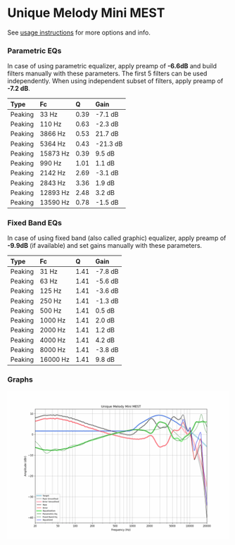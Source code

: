# Unique Melody Mini MEST
See [usage instructions](https://github.com/jaakkopasanen/AutoEq#usage) for more options and info.

### Parametric EQs
In case of using parametric equalizer, apply preamp of **-6.6dB** and build filters manually
with these parameters. The first 5 filters can be used independently.
When using independent subset of filters, apply preamp of **-7.2 dB**.

| Type    | Fc       |    Q | Gain     |
|:--------|:---------|:-----|:---------|
| Peaking | 33 Hz    | 0.39 | -7.1 dB  |
| Peaking | 110 Hz   | 0.63 | -2.3 dB  |
| Peaking | 3866 Hz  | 0.53 | 21.7 dB  |
| Peaking | 5364 Hz  | 0.43 | -21.3 dB |
| Peaking | 15873 Hz | 0.39 | 9.5 dB   |
| Peaking | 990 Hz   | 1.01 | 1.1 dB   |
| Peaking | 2142 Hz  | 2.69 | -3.1 dB  |
| Peaking | 2843 Hz  | 3.36 | 1.9 dB   |
| Peaking | 12893 Hz | 2.48 | 3.2 dB   |
| Peaking | 13590 Hz | 0.78 | -1.5 dB  |

### Fixed Band EQs
In case of using fixed band (also called graphic) equalizer, apply preamp of **-9.9dB**
(if available) and set gains manually with these parameters.

| Type    | Fc       |    Q | Gain    |
|:--------|:---------|:-----|:--------|
| Peaking | 31 Hz    | 1.41 | -7.8 dB |
| Peaking | 63 Hz    | 1.41 | -5.6 dB |
| Peaking | 125 Hz   | 1.41 | -3.6 dB |
| Peaking | 250 Hz   | 1.41 | -1.3 dB |
| Peaking | 500 Hz   | 1.41 | 0.5 dB  |
| Peaking | 1000 Hz  | 1.41 | 2.0 dB  |
| Peaking | 2000 Hz  | 1.41 | 1.2 dB  |
| Peaking | 4000 Hz  | 1.41 | 4.2 dB  |
| Peaking | 8000 Hz  | 1.41 | -3.8 dB |
| Peaking | 16000 Hz | 1.41 | 9.8 dB  |

### Graphs
![](./Unique%20Melody%20Mini%20MEST.png)
